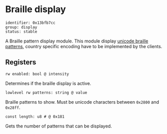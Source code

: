 # Braille display

    identifier: 0x13bfb7cc
    group: display
    status: stable

A Braille pattern display module. This module display [unicode braille patterns](https://www.unicode.org/charts/PDF/U2800.pdf), country specific encoding have to be implemented by the clients.

## Registers

    rw enabled: bool @ intensity
    
Determines if the braille display is active.

    lowlevel rw patterns: string @ value

Braille patterns to show. Must be unicode characters between `0x2800` and `0x28ff`.

    const length: u8 # @ 0x181

Gets the number of patterns that can be displayed.
